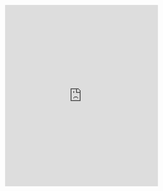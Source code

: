 <iframe src="https://b7amine.github.io/pdf_papers/recommender-systems-for-driver-to-customer-matching.pdf" width="100%" height="600px" style="border:none;"></iframe>
